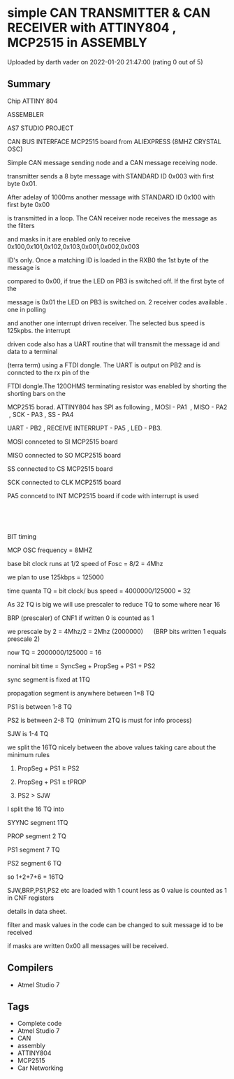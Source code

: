 # simple CAN TRANSMITTER & CAN RECEIVER with ATTINY804 , MCP2515 in ASSEMBLY

Uploaded by darth vader on 2022-01-20 21:47:00 (rating 0 out of 5)

## Summary

Chip ATTINY 804


ASSEMBLER


AS7 STUDIO PROJECT


CAN BUS INTERFACE MCP2515 board from ALIEXPRESS (8MHZ CRYSTAL OSC)


Simple CAN message sending node and a CAN message receiving node.  

transmitter sends a 8 byte message with STANDARD ID 0x003 with first byte 0x01.  

After adelay of 1000ms another message with STANDARD ID 0x100 with first byte 0x00  

is transmitted in a loop. The CAN receiver node receives the message as the filters   

and masks in it are enabled only to receive 0x100,0x101,0x102,0x103,0x001,0x002,0x003  

ID's only. Once a matching ID is loaded in the RXB0 the 1st byte of the message is  

compared to 0x00, if true the LED on PB3 is switched off. If the first byte of the   

message is 0x01 the LED on PB3 is switched on. 2 receiver codes available . one in polling   

and another one interrupt driven receiver. The selected bus speed is 125kpbs. the interrupt  

driven code also has a UART routine that will transmit the message id and data to a terminal  

(terra term) using a FTDI dongle. The UART is output on PB2 and is conncted to the rx pin of the   

FTDI dongle.The 120OHMS terminating resistor was enabled by shorting the shorting bars on the   

MCP2515 borad. ATTINY804 has SPI as following , MOSI - PA1  , MISO - PA2  , SCK - PA3 , SS - PA4  

UART - PB2 , RECEIVE INTERRUPT - PA5 , LED - PB3.  

MOSI connceted to SI MCP2515 board  

MISO connected to SO MCP2515 board  

SS connected to CS MCP2515 board  

SCK connected to CLK MCP2515 board  

PA5 conncetd to INT MCP2515 board if code with interrupt is used


 


 


BIT timing


MCP OSC frequency = 8MHZ  

base bit clock runs at 1/2 speed of Fosc = 8/2 = 4Mhz  

we plan to use 125kbps = 125000  

time quanta TQ = bit clock/ bus speed = 4000000/125000 = 32  

As 32 TQ is big we will use prescaler to reduce TQ to some where near 16  

BRP (prescaler) of CNF1 if written 0 is counted as 1  

we prescale by 2 = 4Mhz/2 = 2Mhz (2000000)      (BRP bits written 1 equals prescale 2)  

now TQ = 2000000/125000 = 16


nominal bit time = SyncSeg + PropSeg + PS1 + PS2


sync segment is fixed at 1TQ  

propagation segment is anywhere between 1=8 TQ  

PS1 is between 1-8 TQ  

PS2 is between 2-8 TQ  (minimum 2TQ is must for info process)  

SJW is 1-4 TQ  

we split the 16TQ nicely between the above values taking care about the minimum rules  

1. PropSeg + PS1 ≥ PS2  

2. PropSeg + PS1 ≥ tPROP  

3. PS2 > SJW


I split the 16 TQ into  

SYYNC segment 1TQ  

PROP segment 2 TQ  

PS1 segment 7 TQ  

PS2 segment 6 TQ


so 1+2+7+6 = 16TQ  

SJW,BRP,PS1,PS2 etc are loaded with 1 count less as 0 value is counted as 1 in CNF registers  

details in data sheet.


filter and mask values in the code can be changed to suit message id to be received  

if masks are written 0x00 all messages will be received.

## Compilers

- Atmel Studio 7

## Tags

- Complete code
- Atmel Studio 7
- CAN
- assembly
- ATTINY804
- MCP2515
- Car Networking
